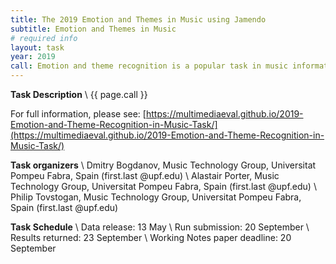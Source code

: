 ```yaml
---
title: The 2019 Emotion and Themes in Music using Jamendo
subtitle: Emotion and Themes in Music
# required info
layout: task
year: 2019
call: Emotion and theme recognition is a popular task in music information retrieval that is relevant for music search and recommendation systems. We invite the participants to try their skills at recognizing moods and themes.
---
```


**Task Description** \\
{{ page.call }}

For full information, please see: [https://multimediaeval.github.io/2019-Emotion-and-Theme-Recognition-in-Music-Task/](https://multimediaeval.github.io/2019-Emotion-and-Theme-Recognition-in-Music-Task/)

**Task organizers** \\
Dmitry Bogdanov, Music Technology Group, Universitat Pompeu Fabra, Spain (first.last @upf.edu) \\
Alastair Porter, Music Technology Group, Universitat Pompeu Fabra, Spain (first.last @upf.edu) \\
Philip Tovstogan, Music Technology Group, Universitat Pompeu Fabra, Spain (first.last @upf.edu)

**Task Schedule** \\
Data release: 13 May \\
Run submission: 20 September \\
Results returned: 23 September \\
Working Notes paper deadline: 20 September
